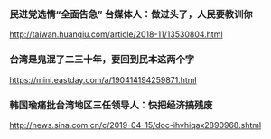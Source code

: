 ### 民进党选情“全面告急” 台媒体人：做过头了，人民要教训你
http://taiwan.huanqiu.com/article/2018-11/13530804.html
### 台湾是鬼混了二三十年，要回到民本这两个字
https://mini.eastday.com/a/190414194259871.html
### 韩国瑜痛批台湾地区三任领导人：快把经济搞残废
http://news.sina.com.cn/c/2019-04-15/doc-ihvhiqax2890968.shtml